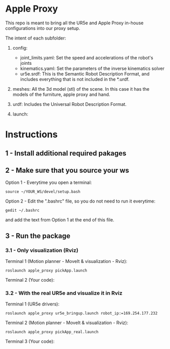 # Apple Proxy
This repo is meant to bring all the UR5e and Apple Proxy in-house configurations into our proxy setup.

The intent of each subfolder:
1) config: 
   * joint_limits.yaml: Set the speed and accelerations of the robot's joints
   * kinematics.yaml: Set the parameters of the inverse kinematics solver
   * ur5e.srdf: This is the Semantic Robot Description Format, and includes everything that is not included in the *.urdf.

2) meshes: All the 3d model (stl) of the scene. In this case it has the models of the furniture, apple proxy and hand.
3) urdf: Includes the Universal Robot Description Format.
4) launch: 

# Instructions

## 1 - Install additional required pakages



## 2 - Make sure that you source your ws
Option 1 - Everytime you open a terminal:
```console
source ~/YOUR_WS/devel/setup.bash
```

Option 2 - Edit the ".bashrc" file, so you do not need to run it everytime:
```console
gedit ~/.bashrc
```

and add the text from Option 1 at the end of this file.


## 3 - Run the package

### 3.1 - Only visualization (Rviz) 
Terminal 1 (Motion planner - MoveIt & visualization - Rviz):  
```console
roslaunch apple_proxy pickApp.launch
```

Terminal 2 (Your code):

### 3.2 - With the real UR5e and visualize it in Rviz
Terminal 1 (UR5e drivers):  
```console
roslaunch apple_proxy ur5e_bringup.launch robot_ip:=169.254.177.232
```

Terminal 2 (Motion planner - MoveIt & visualization - Rviz):  
```console
roslaunch apple_proxy pickApp_real.launch
```

Terminal 3 (Your code):